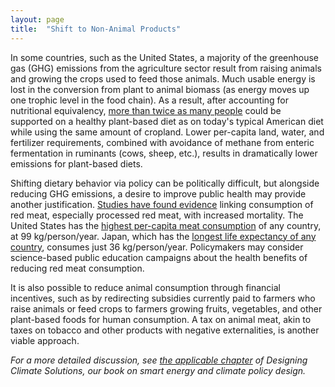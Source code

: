 ```yaml
---
layout: page
title:  "Shift to Non-Animal Products"
---
```

In some countries, such as the United States, a majority of the greenhouse gas (GHG) emissions from the agriculture sector result from raising animals and growing the crops used to feed those animals.  Much usable energy is lost in the conversion from plant to animal biomass (as energy moves up one trophic level in the food chain).  As a result, after accounting for nutritional equivalency, [more than twice as many people](https://www.pnas.org/content/115/15/3804) could be supported on a healthy plant-based diet as on today's typical American diet while using the same amount of cropland.  Lower per-capita land, water, and fertilizer requirements, combined with avoidance of methane from enteric fermentation in ruminants (cows, sheep, etc.), results in dramatically lower emissions for plant-based diets.

Shifting dietary behavior via policy can be politically difficult, but alongside reducing GHG emissions, a desire to improve public health may provide another justification.  [Studies have found evidence](https://jaoa.org/article.aspx?articleid=2517494) linking consumption of red meat, especially processed red meat, with increased mortality.  The United States has the [highest per-capita meat consumption](https://en.wikipedia.org/wiki/List_of_countries_by_meat_consumption_per_capita) of any country, at 99 kg/person/year.  Japan, which has the [longest life expectancy of any country](https://www.who.int/gho/publications/world_health_statistics/2016/Annex_B/en/), consumes just 36 kg/person/year.  Policymakers may consider science-based public education campaigns about the health benefits of reducing red meat consumption.

It is also possible to reduce animal consumption through financial incentives, such as by redirecting subsidies currently paid to farmers who raise animals or feed crops to farmers growing fruits, vegetables, and other plant-based foods for human consumption.  A tax on animal meat, akin to taxes on tobacco and other products with negative externalities, is another viable approach.

*For a more detailed discussion, see [the applicable chapter](https://www.energypolicy.solutions/policies-for-a-post-2050-world/) of Designing Climate Solutions, our book on smart energy and climate policy design.*